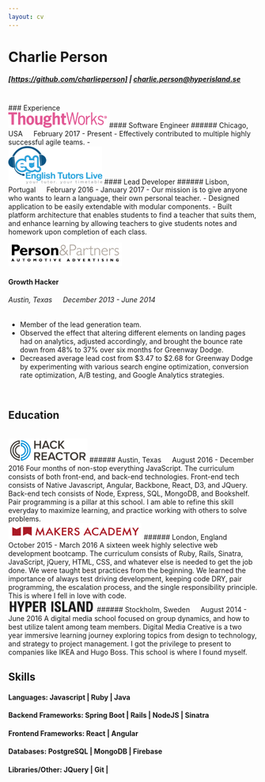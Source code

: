 ```yaml
---
layout: cv
---
```

# Charlie Person
##### [https://github.com/charlieperson] | charlie.person@hyperisland.se

<br>
### Experience

<br>
<a href="https://www.thoughtworks.com/"><img src="../resources/tw-logo.png" alt="ThoughtWorks Logo" style="width: 200px;"/></a>
#### Software Engineer
###### Chicago, USA &emsp; February 2017 - Present
- Effectively contributed to multiple highly successful agile teams.
- 

<br>
<a href='http://www.englishtutorslive.com/'><img src="../resources/etl.png" alt="English Tutors Live Logo" style="width: 190px;"/></a>
#### Lead Developer
###### Lisbon, Portugal &emsp; February 2016 - January 2017
- Our mission is to give anyone who wants to learn a language, their own personal teacher.
- Designed application to be easily extendable with modular components.
- Built platform architecture that enables students to find a teacher that suits them, and enhance learning by allowing teachers to give students notes and homework upon completion of each class.

<br>

<a href='http://personandpartners.com/'><img src="../resources/person_and_partners.png" alt="Person & Partners Logo" style="width: 230px;"/></a>
#### Growth Hacker
###### Austin, Texas &emsp; December 2013 - June 2014
- Member of the lead generation team.
- Observed the effect that altering different elements on landing pages had on analytics, adjusted accordingly, and brought the bounce rate down from 48% to 37% over six months for Greenway Dodge.
- Decreased average lead cost from $3.47 to $2.68 for Greenway Dodge by experimenting with various search engine optimization, conversion rate optimization, A/B testing, and Google Analytics strategies.

<br>

## Education

<br>
<a href="https://www.hackreactor.com/"><img src="../resources/hack-reactor-logo.png" alt="Hack Reactor Logo" style="width: 160px;"/></a>
###### Austin, Texas &emsp; August 2016 - December 2016
Four months of non-stop everything JavaScript. The curriculum consists of both front-end, and back-end technologies. Front-end tech consists of Native Javascript, Angular, Backbone, React, D3, and JQuery. Back-end tech consists of Node, Express, SQL, MongoDB, and Bookshelf. Pair programming is a pillar at this school. I am able to refine this skill everyday to maximize learning, and practice working with others to solve problems.

<br>
<a href="http://www.makersacademy.com"><img src="../resources/ma-wordmark-red.png" alt="Maker's Academy Logo" style="width: 270px;"/></a>
###### London, England &emsp; October 2015 - March 2016
A sixteen week highly selective web development bootcamp. The curriculum consists of Ruby, Rails, Sinatra, JavaScript, jQuery, HTML, CSS, and whatever else is needed to get the job done. We were taught best practices from the beginning. We learned the importance of always test driving development, keeping code DRY, pair programming, the escalation process, and the single responsibility principle. This is where I fell in love with code.

<br>
<a href="https://www.hyperisland.com"><img src="../resources/hyperisland.png" alt="Hyper Island Logo" style="width: 175px;"/></a>
###### Stockholm, Sweden &emsp; August 2014 - June 2016
A digital media school focused on group dynamics, and how to best utilize talent among team members. Digital Media Creative is a two year immersive learning journey exploring topics from design to technology, and strategy to project management. I got the privilege to present to companies like IKEA and Hugo Boss. This school is where I found myself.

<br>

## Skills
#### Languages: Javascript | Ruby | Java
#### Backend Frameworks: Spring Boot | Rails | NodeJS | Sinatra
#### Frontend Frameworks: React | Angular
#### Databases: PostgreSQL | MongoDB | Firebase
#### Libraries/Other: JQuery | Git |


[https://github.com/charlieperson]: https://github.com/charlieperson
